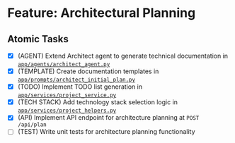 # Feature: Architectural Planning

## Atomic Tasks
- [x] (AGENT) Extend Architect agent to generate technical documentation in [`app/agents/architect_agent.py`](ai_dev_bot_platform/app/agents/architect_agent.py)
- [x] (TEMPLATE) Create documentation templates in [`app/prompts/architect_initial_plan.py`](ai_dev_bot_platform/app/prompts/architect_initial_plan.py)
- [x] (TODO) Implement TODO list generation in [`app/services/project_service.py`](ai_dev_bot_platform/app/services/project_service.py)
- [x] (TECH STACK) Add technology stack selection logic in [`app/services/project_helpers.py`](ai_dev_bot_platform/app/services/project_helpers.py)
- [x] (API) Implement API endpoint for architecture planning at `POST /api/plan`
- [ ] (TEST) Write unit tests for architecture planning functionality